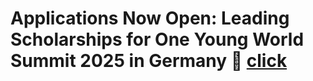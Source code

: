 # Applications Now Open: Leading Scholarships for One Young World Summit 2025 in Germany 🎉  [click](https://www.oneyoungworld.com/scholarships/leading-scholarship-2025)
